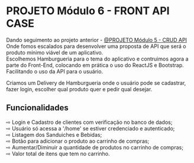 # PROJETO Módulo 6 - FRONT API CASE

Dando seguimento ao projeto anterior - [@PROJETO Módulo 5 - CRUD API](https://github.com/fernandorussie/projeto-M5-CRUD-API)<br>
Onde fomos escalados para desenvolver uma proposta de API que será o <br>produto mínimo viável de um
aplicativo. <br>Escolhemos Hamburgueria para o tema do aplicativo e contruimos agora a<br> parte do Front-End, colocando em prática o uso do ReactJS e Bootstrap.
Facilitando o uso da API para o usuário.

Criamos um Delivery de Hamburgueria onde o usuário pode se cadastrar, fazer login, escolher qual produto quer e pedir qual desejar.

## Funcionalidades

⇨ Login e Cadastro de clientes com verificação no banco de dados;<br>
⇨ Usuário só acessa a '/home' se estiver credenciado e autenticado;<br>
⇨ Listagem dos Sanduiches e Bebidas;<br>
⇨ Botão para adicionar o produto ao carrinho de compras;<br>
⇨ Aumentar/Diminuir a quantidade de produtos no carrinho de compras;<br>
⇨ Valor total de itens que tem no carrinho.<br>
